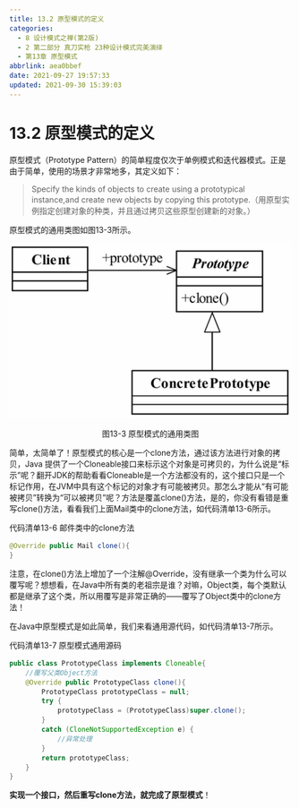 ```yaml
---
title: 13.2 原型模式的定义
categories:
  - 8 设计模式之禅(第2版)
  - 2 第二部分 真刀实枪 23种设计模式完美演绎
  - 第13章 原型模式
abbrlink: aea0bbef
date: 2021-09-27 19:57:33
updated: 2021-09-30 15:39:03
---
```

# 13.2 原型模式的定义
原型模式（Prototype Pattern）的简单程度仅次于单例模式和迭代器模式。正是由于简单，使用的场景才非常地多，其定义如下：
> Specify the kinds of objects to create using a prototypical instance,and create new objects by copying this prototype.（用原型实例指定创建对象的种类，并且通过拷贝这些原型创建新的对象。）

原型模式的通用类图如图13-3所示。

![image-20210928191309540](https://raw.githubusercontent.com/lanlan2017/images/master/Blog/2021/09/20210928191309.png)

<center>图13-3 原型模式的通用类图</center>

简单，太简单了！原型模式的核心是一个clone方法，通过该方法进行对象的拷贝，Java 提供了一个Cloneable接口来标示这个对象是可拷贝的，为什么说是“标示”呢？翻开JDK的帮助看看Cloneable是一个方法都没有的，这个接口只是一个标记作用，在JVM中具有这个标记的对象才有可能被拷贝。那怎么才能从“有可能被拷贝”转换为“可以被拷贝”呢？方法是覆盖clone()方法，是的，你没有看错是重写clone()方法，看看我们上面Mail类中的clone方法，如代码清单13-6所示。

代码清单13-6 邮件类中的clone方法
```java
@Override public Mail clone(){
}
```
注意，在clone()方法上增加了一个注解@Override，没有继承一个类为什么可以覆写呢？想想看，在Java中所有类的老祖宗是谁？对嘛，Object类，每个类默认都是继承了这个类，所以用覆写是非常正确的——覆写了Object类中的clone方法！

在Java中原型模式是如此简单，我们来看通用源代码，如代码清单13-7所示。

代码清单13-7 原型模式通用源码
```java
public class PrototypeClass implements Cloneable{
    //覆写父类Object方法
    @Override public PrototypeClass clone(){
        PrototypeClass prototypeClass = null;
        try {
            prototypeClass = (PrototypeClass)super.clone();
        }
        catch (CloneNotSupportedException e) {
            //异常处理
        }
        return prototypeClass;
    }
}
```

**实现一个接口，然后重写clone方法，就完成了原型模式**！
